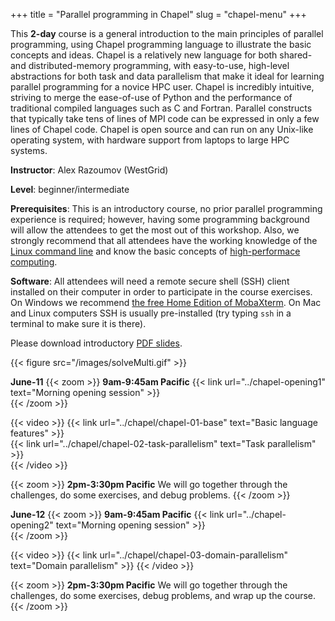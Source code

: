 +++
title = "Parallel programming in Chapel"
slug = "chapel-menu"
+++

<!-- This course is a combination of online reading and pre-recorded videos. -->

This **2-day** course is a general introduction to the main principles of parallel programming, using
Chapel programming language to illustrate the basic concepts and ideas. Chapel is a relatively new
language for both shared- and distributed-memory programming, with easy-to-use, high-level abstractions
for both task and data parallelism that make it ideal for learning parallel programming for a novice HPC
user. Chapel is incredibly intuitive, striving to merge the ease-of-use of Python and the performance of
traditional compiled languages such as C and Fortran. Parallel constructs that typically take tens of
lines of MPI code can be expressed in only a few lines of Chapel code. Chapel is open source and can run
on any Unix-like operating system, with hardware support from laptops to large HPC systems.

**Instructor**: Alex Razoumov (WestGrid)

**Level**: beginner/intermediate

**Prerequisites**: This is an introductory course, no prior parallel programming experience is required;
however, having some programming background will allow the attendees to get the most out of this
workshop. Also, we strongly recommend that all attendees have the working knowledge of the
[Linux command line](../bash-menu) and know the basic concepts of [high-performace computing](../hpc-menu).

**Software**: All attendees will need a remote secure shell (SSH) client installed on their computer in
order to participate in the course exercises. On Windows we recommend
[the free Home Edition of MobaXterm](https://mobaxterm.mobatek.net/download.html). On Mac and Linux
computers SSH is usually pre-installed (try typing `ssh` in a terminal to make sure it is there).

Please download introductory [PDF slides](http://bit.ly/chapeltop).

{{< figure src="/images/solveMulti.gif" >}}

**June-11**
{{< zoom >}}
<b>9am-9:45am Pacific</b> {{< link url="../chapel-opening1" text="Morning opening session" >}}<br>
{{< /zoom >}}

{{< video >}}
{{< link url="../chapel/chapel-01-base" text="Basic language features" >}}<br>
{{< link url="../chapel/chapel-02-task-parallelism" text="Task parallelism" >}}<br>
{{< /video >}}<br>

{{< zoom >}}
<b>2pm-3:30pm Pacific</b> We will go together through the challenges, do some exercises, and debug problems.
{{< /zoom >}}

**June-12**
{{< zoom >}}
<b>9am-9:45am Pacific</b> {{< link url="../chapel-opening2" text="Morning opening session" >}}<br>
{{< /zoom >}}

{{< video >}}
{{< link url="../chapel/chapel-03-domain-parallelism" text="Domain parallelism" >}}
{{< /video >}}<br>

{{< zoom >}}
<b>2pm-3:30pm Pacific</b> We will go together through the challenges, do some exercises, debug problems, and
wrap up the course.
{{< /zoom >}}
